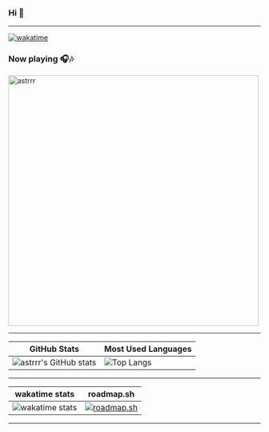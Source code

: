 ### Hi 👋

---
[![wakatime](https://wakatime.com/badge/user/ddd54512-3e2f-4844-9447-5f5be6af3a5d.svg)](https://wakatime.com/@ddd54512-3e2f-4844-9447-5f5be6af3a5d)
### Now playing 🎧🎶

[<img src="https://readme-spotify-status2-astrrr.vercel.app/api/run-spotify-status" alt="astrrr" width="500" />](https://open.spotify.com/user/215k6liyjkpwnbrjjgvest2wq) 

---
| GitHub Stats           | Most Used Languages    |
| ---------------------- | ---------------------- |
| ![astrrr's GitHub stats](https://github-readme-stats.vercel.app/api?username=astrrr&count_private=true&show_icons=true&theme=cobalt) |  ![Top Langs](https://github-readme-stats.vercel.app/api/top-langs/?username=astrrr&layout=compact) |

---

| wakatime stats         | roadmap.sh             |
| ---------------------- | ---------------------- |
| ![wakatime stats](https://github-readme-stats.vercel.app/api/wakatime?username=astrrr) | [![roadmap.sh](https://api.roadmap.sh/v1-badge/tall/651d01d11205b5c21b74600f?variant=dark)](https://roadmap.sh) |

---



